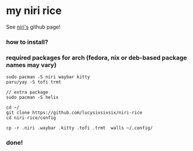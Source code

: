 # my niri rice
See [niri's](https://github.com/YaLTeR/niri) github page!


### how to install?

### required packages for arch (fedora, nix or deb-based package names may vary)
```
sudo pacman -S niri waybar kitty
paru/yay -S tofi trmt

// extra package
sudo pacman -S helix
```

```
cd ~/
git clone https://github.com/lucysixsixsix/niri-rice
cd niri-rice/config

cp -r .niri .waybar .kitty .tofi .trmt  walls ~/.config/
```
### done!
